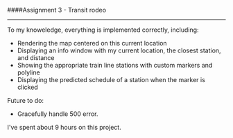 ####Assignment 3 - Transit rodeo
___

To my knoweledge, everything is implemented correctly, including:

* Rendering the map centered on this current location
* Displaying an info window with my current location, the closest station, and
  distance
* Showing the appropriate train line stations with custom markers and polyline
* Displaying the predicted schedule of a station when the marker is clicked

Future to do:

* Gracefully handle 500 error.

I've spent about 9 hours on this project.
